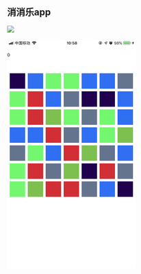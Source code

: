 ## 消消乐app

![](https://img.shields.io/badge/license-MIT-000000.svg)

<span>
<img width="300" src="https://github.com/guozhaolong/baikinman/raw/master/snapshots/1.png"/>
</span>

